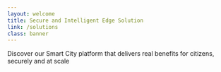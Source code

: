 ```yaml
---
layout: welcome
title: Secure and Intelligent Edge Solution
link: /solutions
class: banner
---
```


Discover our Smart City platform that delivers real benefits for citizens, securely and at scale
